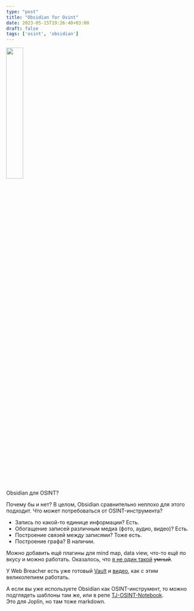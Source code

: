 ```yaml
---
type: "post"
title: "Obsidian for Osint"
date: 2023-05-15T19:26:40+03:00
draft: false
tags: ['osint', 'obsidian']
---
```

<img src="https://i0.wp.com/webbreacher.com/wp-content/uploads/2022/03/obsidian1.png"  width="30%" height="30%">

Obsidian для OSINT?  

Почему бы и нет?
В целом, Obsidian сравнительно неплохо для этого подходит.
Что может потребоваться от OSINT-инструмента?
- Запись по какой-то единице информации? Есть.
- Обогащение записей различным медиа (фото, аудио, видео)? Есть.
- Построение связей между записями? Тоже есть.
- Построение графа? В наличии.

Можно добавить ещё плагины для mind map, data view, что-то ещё по вкусу и можно работать.
Оказалось, что [я не один такой](https://webbreacher.com/2022/03/15/obsidian/) ~~умный~~.  

У Web Breacher есть уже готовый [Vault](https://github.com/WebBreacher/obsidian-osint-templates) и [видео](https://www.youtube.com/watch?v=sKF37Ng4gaI), как с этим великолепием работать.  

А если вы уже используете Obsidian как OSINT-инструмент, то можно подглядеть шаблоны там же, или в репе [TJ-OSINT-Notebook](https://github.com/tjnull/TJ-OSINT-Notebook).  
Это для Joplin, но там тоже markdown.

